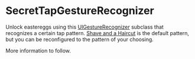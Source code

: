 SecretTapGestureRecognizer
==========================
Unlock eastereggs using this [UIGestureRecognizer](http://developer.apple.com/library/ios/#documentation/uikit/reference/UIGestureRecognizer_Class/Reference/Reference.html) subclass that recognizes a certain tap pattern.
[Shave and a Haircut](http://en.wikipedia.org/wiki/Shave_and_a_Haircut) is the default pattern, but you can be reconfigured to the pattern of your choosing.

More information to follow.
